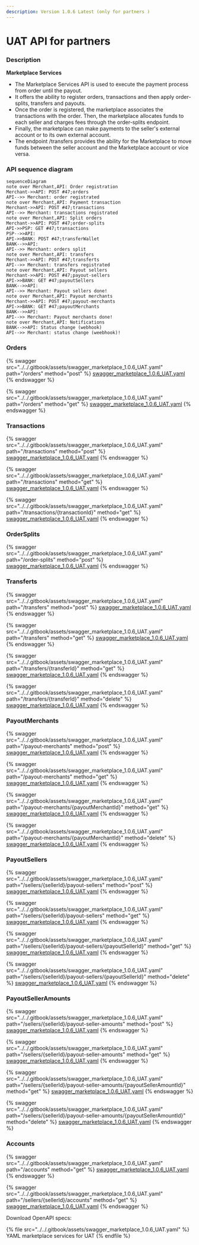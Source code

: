 ```yaml
---
description: Version 1.0.6 Latest (only for partners )
---
```


# UAT API for partners

### Description

**Marketplace Services**

* The Marketplace Services API is used to execute the payment process from order until the payout.
* It offers the ability to register orders, transactions and then apply order-splits, transfers and payouts.
* Once the order is registered, the marketplace associates the transactions with the order. Then, the marketplace allocates funds to each seller and charges fees through the order-splits endpoint.
* Finally, the marketplace can make payments to the seller's external account or to its own external account.
* The endpoint /transfers provides the ability for the Marketplace to move funds between the seller account and the Marketplace account or vice versa.

### API sequence diagram

```mermaid
sequenceDiagram
note over Merchant,API: Order registration
Merchant->>API: POST #47;orders
API-->> Merchant: order registrated
note over Merchant,API: Payment transaction
Merchant->>API: POST #47;transactions
API-->> Merchant: transactions registrated 
note over Merchant,API: Split orders
Merchant->>API: POST #47;order-splits
API->>PSP: GET #47;transactions
PSP-->>API: 
API->>BANK: POST #47;transferWallet
BANK-->>API: 
API-->> Merchant: orders split 
note over Merchant,API: transfers
Merchant->>API: POST #47;transferts
API-->> Merchant: transfers registrated
note over Merchant,API: Payout sellers
Merchant->>API: POST #47;payout-sellers
API->>BANK: GET #47;payoutSellers
BANK-->>API: 
API-->> Merchant: Payout sellers done! 
note over Merchant,API: Payout merchants
Merchant->>API: POST #47;payout-merchants
API->>BANK: GET #47;payoutMerchants
BANK-->>API: 
API-->> Merchant: Payout merchants done!    
note over Merchant,API: Notifications
BANK-->>API: Status change (webhook)
API-->> Merchant: status change (weebhook)! 
```

### Orders

{% swagger src="../../.gitbook/assets/swagger_marketplace_1.0.6_UAT.yaml" path="/orders" method="post" %}
[swagger_marketplace_1.0.6_UAT.yaml](../../.gitbook/assets/swagger_marketplace_1.0.6_UAT.yaml)
{% endswagger %}

{% swagger src="../../.gitbook/assets/swagger_marketplace_1.0.6_UAT.yaml" path="/orders" method="get" %}
[swagger_marketplace_1.0.6_UAT.yaml](../../.gitbook/assets/swagger_marketplace_1.0.6_UAT.yaml)
{% endswagger %}

### Transactions

{% swagger src="../../.gitbook/assets/swagger_marketplace_1.0.6_UAT.yaml" path="/transactions" method="post" %}
[swagger_marketplace_1.0.6_UAT.yaml](../../.gitbook/assets/swagger_marketplace_1.0.6_UAT.yaml)
{% endswagger %}

{% swagger src="../../.gitbook/assets/swagger_marketplace_1.0.6_UAT.yaml" path="/transactions" method="get" %}
[swagger_marketplace_1.0.6_UAT.yaml](../../.gitbook/assets/swagger_marketplace_1.0.6_UAT.yaml)
{% endswagger %}

{% swagger src="../../.gitbook/assets/swagger_marketplace_1.0.6_UAT.yaml" path="/transactions/{transactionId}" method="get" %}
[swagger_marketplace_1.0.6_UAT.yaml](../../.gitbook/assets/swagger_marketplace_1.0.6_UAT.yaml)
{% endswagger %}

### OrderSplits

{% swagger src="../../.gitbook/assets/swagger_marketplace_1.0.6_UAT.yaml" path="/order-splits" method="post" %}
[swagger_marketplace_1.0.6_UAT.yaml](../../.gitbook/assets/swagger_marketplace_1.0.6_UAT.yaml)
{% endswagger %}

### Transferts

{% swagger src="../../.gitbook/assets/swagger_marketplace_1.0.6_UAT.yaml" path="/transfers" method="post" %}
[swagger_marketplace_1.0.6_UAT.yaml](../../.gitbook/assets/swagger_marketplace_1.0.6_UAT.yaml)
{% endswagger %}

{% swagger src="../../.gitbook/assets/swagger_marketplace_1.0.6_UAT.yaml" path="/transfers" method="get" %}
[swagger_marketplace_1.0.6_UAT.yaml](../../.gitbook/assets/swagger_marketplace_1.0.6_UAT.yaml)
{% endswagger %}

{% swagger src="../../.gitbook/assets/swagger_marketplace_1.0.6_UAT.yaml" path="/transfers/{transferId}" method="get" %}
[swagger_marketplace_1.0.6_UAT.yaml](../../.gitbook/assets/swagger_marketplace_1.0.6_UAT.yaml)
{% endswagger %}

{% swagger src="../../.gitbook/assets/swagger_marketplace_1.0.6_UAT.yaml" path="/transfers/{transferId}" method="delete" %}
[swagger_marketplace_1.0.6_UAT.yaml](../../.gitbook/assets/swagger_marketplace_1.0.6_UAT.yaml)
{% endswagger %}

### PayoutMerchants

{% swagger src="../../.gitbook/assets/swagger_marketplace_1.0.6_UAT.yaml" path="/payout-merchants" method="post" %}
[swagger_marketplace_1.0.6_UAT.yaml](../../.gitbook/assets/swagger_marketplace_1.0.6_UAT.yaml)
{% endswagger %}

{% swagger src="../../.gitbook/assets/swagger_marketplace_1.0.6_UAT.yaml" path="/payout-merchants" method="get" %}
[swagger_marketplace_1.0.6_UAT.yaml](../../.gitbook/assets/swagger_marketplace_1.0.6_UAT.yaml)
{% endswagger %}

{% swagger src="../../.gitbook/assets/swagger_marketplace_1.0.6_UAT.yaml" path="/payout-merchants/{payoutMerchantId}" method="get" %}
[swagger_marketplace_1.0.6_UAT.yaml](../../.gitbook/assets/swagger_marketplace_1.0.6_UAT.yaml)
{% endswagger %}

{% swagger src="../../.gitbook/assets/swagger_marketplace_1.0.6_UAT.yaml" path="/payout-merchants/{payoutMerchantId}" method="delete" %}
[swagger_marketplace_1.0.6_UAT.yaml](../../.gitbook/assets/swagger_marketplace_1.0.6_UAT.yaml)
{% endswagger %}

### PayoutSellers

{% swagger src="../../.gitbook/assets/swagger_marketplace_1.0.6_UAT.yaml" path="/sellers/{sellerId}/payout-sellers" method="post" %}
[swagger_marketplace_1.0.6_UAT.yaml](../../.gitbook/assets/swagger_marketplace_1.0.6_UAT.yaml)
{% endswagger %}

{% swagger src="../../.gitbook/assets/swagger_marketplace_1.0.6_UAT.yaml" path="/sellers/{sellerId}/payout-sellers" method="get" %}
[swagger_marketplace_1.0.6_UAT.yaml](../../.gitbook/assets/swagger_marketplace_1.0.6_UAT.yaml)
{% endswagger %}

{% swagger src="../../.gitbook/assets/swagger_marketplace_1.0.6_UAT.yaml" path="/sellers/{sellerId}/payout-sellers/{payoutSellerId}" method="get" %}
[swagger_marketplace_1.0.6_UAT.yaml](../../.gitbook/assets/swagger_marketplace_1.0.6_UAT.yaml)
{% endswagger %}

{% swagger src="../../.gitbook/assets/swagger_marketplace_1.0.6_UAT.yaml" path="/sellers/{sellerId}/payout-sellers/{payoutSellerId}" method="delete" %}
[swagger_marketplace_1.0.6_UAT.yaml](../../.gitbook/assets/swagger_marketplace_1.0.6_UAT.yaml)
{% endswagger %}

### PayoutSellerAmounts

{% swagger src="../../.gitbook/assets/swagger_marketplace_1.0.6_UAT.yaml" path="/sellers/{sellerId}/payout-seller-amounts" method="post" %}
[swagger_marketplace_1.0.6_UAT.yaml](../../.gitbook/assets/swagger_marketplace_1.0.6_UAT.yaml)
{% endswagger %}

{% swagger src="../../.gitbook/assets/swagger_marketplace_1.0.6_UAT.yaml" path="/sellers/{sellerId}/payout-seller-amounts" method="get" %}
[swagger_marketplace_1.0.6_UAT.yaml](../../.gitbook/assets/swagger_marketplace_1.0.6_UAT.yaml)
{% endswagger %}

{% swagger src="../../.gitbook/assets/swagger_marketplace_1.0.6_UAT.yaml" path="/sellers/{sellerId}/payout-seller-amounts/{payoutSellerAmountId}" method="get" %}
[swagger_marketplace_1.0.6_UAT.yaml](../../.gitbook/assets/swagger_marketplace_1.0.6_UAT.yaml)
{% endswagger %}

{% swagger src="../../.gitbook/assets/swagger_marketplace_1.0.6_UAT.yaml" path="/sellers/{sellerId}/payout-seller-amounts/{payoutSellerAmountId}" method="delete" %}
[swagger_marketplace_1.0.6_UAT.yaml](../../.gitbook/assets/swagger_marketplace_1.0.6_UAT.yaml)
{% endswagger %}

### Accounts

{% swagger src="../../.gitbook/assets/swagger_marketplace_1.0.6_UAT.yaml" path="/accounts" method="get" %}
[swagger_marketplace_1.0.6_UAT.yaml](../../.gitbook/assets/swagger_marketplace_1.0.6_UAT.yaml)
{% endswagger %}

{% swagger src="../../.gitbook/assets/swagger_marketplace_1.0.6_UAT.yaml" path="/sellers/{sellerId}/accounts" method="get" %}
[swagger_marketplace_1.0.6_UAT.yaml](../../.gitbook/assets/swagger_marketplace_1.0.6_UAT.yaml)
{% endswagger %}



Download OpenAPI specs:

{% file src="../../.gitbook/assets/swagger_marketplace_1.0.6_UAT.yaml" %}
YAML marketplace services for UAT
{% endfile %}
